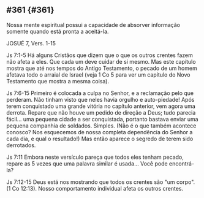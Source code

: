 ## #361 {#361}

Nossa mente espiritual possui a capacidade de absorver informação somente quando está pronta a aceitá-la.

JOSUÉ 7, Vers. 1-15

Js 7:1-5 Há alguns Cristãos que dizem que o que os outros crentes fazem não afeta a eles. Que cada um deve cuidar de si mesmo. Mas este capítulo mostra que até nos tempos do Antigo Testamento, o pecado de um homem afetava todo o arraial de Israel (veja 1 Co 5 para ver um capítulo do Novo Testamento que mostra a mesma coisa).

Js 7:6-15 Primeiro é colocada a culpa no Senhor, e a reclamação pelo que perderam. Não tinham visto que neles havia orgulho e auto-piedade! Após terem conquistado uma grande vitória no capítulo anterior, vem agora uma derrota. Repare que não houve um pedido de direção a Deus; tudo parecia fácil... uma pequena cidade a ser conquistada, portanto bastava enviar uma pequena companhia de soldados. Simples. (Não é o que também acontece conosco? Nos esquecemos de nossa completa dependência do Senhor a cada dia, e qual o resultado!) Mas então aparece o segredo de terem sido derrotados.

Js 7:11 Embora neste versículo pareça que todos eles tenham pecado, repare as 5 vezes que uma palavra similar é usada... Você pode encontrá-la?

Js 7:12-15 Deus está nos mostrando que todos os crentes são &quot;um corpo&quot;. (1 Co 12:13). Nosso comportamento individual afeta os outros crentes.